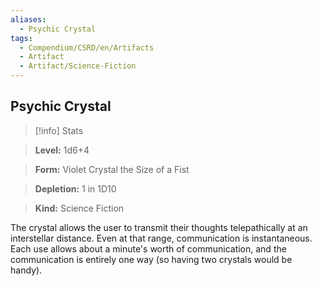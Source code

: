 ```yaml
---
aliases:
  - Psychic Crystal
tags:
  - Compendium/CSRD/en/Artifacts
  - Artifact
  - Artifact/Science-Fiction
---
```

    
      
## Psychic Crystal      
>[!info] Stats      
> **Level:** 1d6+4      
> **Form:** Violet Crystal the Size of a Fist      
> **Depletion:** 1 in 1D10      
> **Kind:** Science Fiction    
      
The crystal allows the user to transmit their thoughts telepathically at an interstellar distance. Even at that range, communication is instantaneous. Each use allows about a minute's worth of communication, and the communication is entirely one way (so having two crystals would be handy).